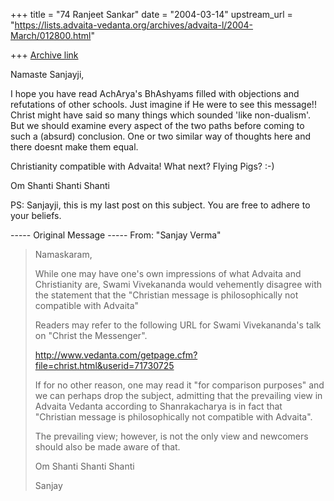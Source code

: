 +++
title = "74 Ranjeet Sankar"
date = "2004-03-14"
upstream_url = "https://lists.advaita-vedanta.org/archives/advaita-l/2004-March/012800.html"

+++
[Archive link](https://lists.advaita-vedanta.org/archives/advaita-l/2004-March/012800.html)

Namaste Sanjayji,

I hope you have read AchArya's BhAshyams filled with objections and
refutations of other schools.
Just imagine if He were to see this message!! Christ might have said so many
things which sounded 'like non-dualism'. But we should examine every aspect
of the two paths before coming to such a (absurd) conclusion. One or two
similar way of thoughts here and there doesnt make them equal.

Christianity compatible with Advaita! What next? Flying Pigs? :-)

Om Shanti Shanti Shanti

PS: Sanjayji, this is my last post on this subject. You are free to adhere
to your beliefs.


----- Original Message -----
From: "Sanjay Verma" <sanjay1297 at yahoo.com>


> Namaskaram,
>
> While one may have one's own impressions of what Advaita and Christianity
are,
> Swami Vivekananda would vehemently disagree with the statement that the
"Christian message is philosophically not compatible with Advaita"
>
> Readers may refer to the following URL for Swami Vivekananda's talk on
"Christ the Messenger".
>
> http://www.vedanta.com/getpage.cfm?file=christ.html&userid=71730725
>
> If for no other reason, one may read it "for comparison purposes" and we
can perhaps drop the subject, admitting that the prevailing view in Advaita
Vedanta according to Shanrakacharya is in fact that "Christian message is
philosophically not compatible with Advaita".
>
> The prevailing view; however, is not the only view and newcomers should
also be made aware of that.
>
> Om Shanti Shanti Shanti
>
> Sanjay


